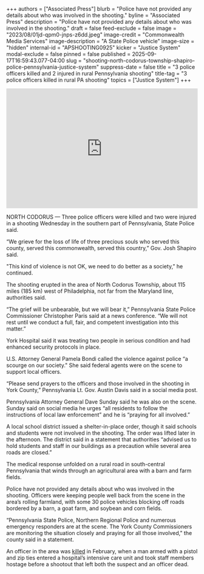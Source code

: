 +++
authors = ["Associated Press"]
blurb = "Police have not provided any details about who was involved in the shooting."
byline = "Associated Press"
description = "Police have not provided any details about who was involved in the shooting."
draft = false
feed-exclude = false
image = "2023/08/01jd-qpm0-jnps-z6dd.jpeg"
image-credit = "Commonwealth Media Services"
image-description = "A State Police vehicle"
image-size = "hidden"
internal-id = "APSHOOTING0925"
kicker = "Justice System"
modal-exclude = false
pinned = false
published = 2025-09-17T16:59:43.077-04:00
slug = "shooting-north-codorus-township-shapiro-police-pennsylvania-justice-system"
suppress-date = false
title = "3 police officers killed and 2 injured in rural Pennsylvania shooting"
title-tag = "3 police officers killed in rural PA shooting"
topics = ["Justice System"]
+++

<iframe width="100%" height="315" src="https://www.youtube.com/embed/PpgA3Uf80e4?si=3fIj-jR94V4JA4qf" title="YouTube video player" frameborder="0" allow="accelerometer; autoplay; clipboard-write; encrypted-media; gyroscope; picture-in-picture; web-share" referrerpolicy="strict-origin-when-cross-origin" allowfullscreen></iframe>

NORTH CODORUS — Three police officers were killed and two were injured in a shooting Wednesday in the southern part of Pennsylvania, State Police said.

“We grieve for the loss of life of three precious souls who served this county, served this commonwealth, served this country,” Gov. Josh Shapiro said.

&#34;This kind of violence is not OK, we need to do better as a society,” he continued.

The shooting erupted in the area of North Codorus Township, about 115 miles (185 km) west of Philadelphia, not far from the Maryland line, authorities said.

“The grief will be unbearable, but we will bear it,” Pennsylvania State Police Commissioner Christopher Paris said at a news conference. “We will not rest until we conduct a full, fair, and competent investigation into this matter.”

York Hospital said it was treating two people in serious condition and had enhanced security protocols in place.

U.S. Attorney General Pamela Bondi called the violence against police “a scourge on our society.&#34; She said federal agents were on the scene to support local officers.

“Please send prayers to the officers and those involved in the shooting in York County,” Pennsylvania Lt. Gov. Austin Davis said in a social media post.

Pennsylvania Attorney General Dave Sunday said he was also on the scene. Sunday said on social media he urges “all residents to follow the instructions of local law enforcement” and he is “praying for all involved.”

A local school district issued a shelter-in-place order, though it said schools and students were not involved in the shooting. The order was lifted later in the afternoon. The district said in a statement that authorities “advised us to hold students and staff in our buildings as a precaution while several area roads are closed.”

The medical response unfolded on a rural road in south-central Pennsylvania that winds through an agricultural area with a barn and farm fields.

Police have not provided any details about who was involved in the shooting. Officers were keeping people well back from the scene in the area’s rolling farmland, with some 30 police vehicles blocking off roads bordered by a barn, a goat farm, and soybean and corn fields.

“Pennsylvania State Police, Northern Regional Police and numerous emergency responders are at the scene. The York County Commissioners are monitoring the situation closely and praying for all those involved,&#34; the county said in a statement.

An officer in the area was <a href="https://apnews.com/article/york-pennsylvania-hospital-shooting-gunman-dead-270382b4e7bb1c48e78b50247c722df4">killed</a> in February, when a man armed with a pistol and zip ties entered a hospital’s intensive care unit and took staff members hostage before a shootout that left both the suspect and an officer dead.

